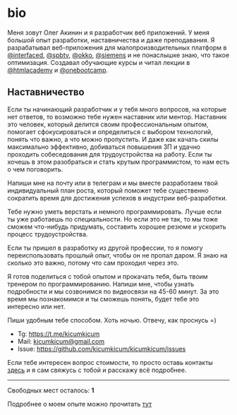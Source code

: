 # bio

Меня зовут Олег Акинин и я разработчик веб приложений. У меня большой опыт разработки, наставничества и даже преподавания. Я разрабатывал веб-приложения для малопроизводительных платформ в [@interfaced](https://interfaced.tv), [@spbtv](https://ru.spbtv.com), [@okko](https://okko.tv), [@siemens](https://siemens.com) и не понаслышке знаю, что такое оптимизация. Создавал обучающие курсы и читал лекции в [@htmlacademy](https://htmlacademy.ru) и [@onebootcamp](https://m.facebook.com/onebootcamp/).

## Наставничество

Если ты начинающий разработчик и у тебя много вопросов, на которые нет ответов, то возможно тебе нужен наставник или ментор. Наставник это человек, который делится своим профессиональным опытом, помогает сфокусироваться и определиться с выбором технологий, понять что важно, а что можно пропустить. И даже как качать скилы максимально эффективно, добиваться повышения ЗП и удачно проходить собеседования для трудоустройства на работу. Если ты хочешь в этом разобраться и стать крутым программистом, то нам есть о чем поговорить.

Напиши мне на почту или в телеграм и мы вместе разработаем твой индивидуальный план роста, который поможет тебе существенно сократить время для достижения успехов в индустрии веб-разработки.

Тебе нужно уметь верстать и немного программировать. Лучше если ты уже работаешь по специальности. Но если это не так, то мы тоже сможем что-нибудь придумать, составить хорошее резюме и ускорить процесс трудоустройства.

Если ты пришел в разработку из другой профессии, то я помогу переиспользовать прошлый опыт, чтобы он не пропал даром. Я знаю на сколько это важно, потому что сам проходил через это.

Я готов поделиться с тобой опытом и прокачать тебя, быть твоим тренером по программированию. Напиши мне, чтобы узнать подробности и мы созвонимся по видеосвязи на 45-60 минут. За это время мы познакомимся и ты сможешь понять, будет тебе это интересно или нет.

Пиши удобным тебе способом. Хоть ночью. Отвечу, как проснусь =)

- Tg: https://t.me/kicumkicum
- Mail: kicumkicum@gmail.com
- Issue: https://github.com/kicumkicum/kicumkicum/issues

Если тебе интересен вопрос стоимости, то просто оставь контакты [здесь](https://forms.gle/C43ArKRTtFHFh7XY7) и я сам свяжусь с тобой и расскажу всё подробнее.

---

Свободных мест осталось: **1**

Подробнее о моем опыте можно прочитать [тут](https://github.com/kicumkicum/resume/)
